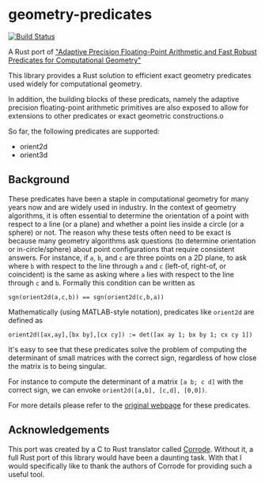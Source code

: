 # geometry-predicates

[![Build Status](https://travis-ci.org/elrnv/geometry-predicates-rs.svg?branch=master)](https://travis-ci.org/elrnv/geometry-predicates-rs)

A Rust port of ["Adaptive Precision Floating-Point Arithmetic and Fast Robust
Predicates for Computational Geometry"](https://www.cs.cmu.edu/~quake/robust.html) 

This library provides a Rust solution to efficient exact geometry predicates
used widely for computational geometry.

In addition, the building blocks of these predicats, namely the adaptive precision
floating-point arithmetic primitives are also exposed to allow for extensions to
other predicates or exact geometric constructions.o

So far, the following predicates are supported:
 - orient2d
 - orient3d

## Background

These predicates have been a staple in computational geometry for many years now
and are widely used in industry.   In the context of geometry algorithms, it is
often essential to determine the orientation of a point with respect to a line (or a
plane) and whether a point lies inside a circle (or a sphere) or not.  The reason
why these tests often need to be exact is because many geometry algorithms
ask questions (to determine orientation or in-circle/sphere) about point
configurations that require consistent answers. For instance, if `a`, `b`, and
`c` are three points on a 2D plane, to ask where `b` with respect to the line
through `a` and `c` (left-of, right-of, or coincident) is the same as asking where
`a` lies with respect to the line through `c` and `b`.
Formally this condition can be written as
```
sgn(orient2d(a,c,b)) == sgn(orient2d(c,b,a))
```

Mathematically (using MATLAB-style notation), predicates like `orient2d` are
defined as
```
orient2d([ax,ay],[bx by],[cx cy]) := det([ax ay 1; bx by 1; cx cy 1])
```

It's easy to see that these predicates solve the problem of
computing the determinant of small matrices with the correct sign, regardless of how
close the matrix is to being singular.

For instance to compute the determinant of a matrix `[a b; c d]` with the
correct sign, we can envoke `orient2d([a,b], [c,d], [0,0])`.

For more details please refer to the [original
webpage](https://www.cs.cmu.edu/~quake/robust.html) for these predicates.

## Acknowledgements

This port was created by a C to Rust translator called
[Corrode](https://github.com/jameysharp/corrode). Without it, a full Rust port
of this library would have been a daunting task. With that I would specifically like to thank the
authors of Corrode for providing such a useful tool.
